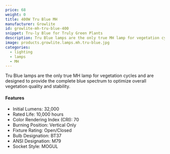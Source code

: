 ```yaml
---
price: 68
weight: 0
title: 400W Tru Blue MH
manufacturer: Growlite
id: growlite-mh-tru-blue-400
snippet: Tru-ly Blue for Truly Green Plants
description: Tru Blue lamps are the only true MH lamp for vegetation cycles and are designed to provide the complete blue spectrum to optimize overall vegetation quality and stability.
image: products.growlite.lamps.mh.tru-blue.jpg
categories:
  - lighting
  - lamps
  - MH
---
```


Tru Blue lamps are the only true MH lamp for vegetation cycles and are designed to provide the complete blue spectrum to optimize overall vegetation quality and stability.

#### Features

* Initial Lumens: 32,000
* Rated Life: 10,000 hours
* Color Rendering Index (CRI): 70
* Burning Position: Vertical Only
* Fixture Rating: Open/Closed
* Bulb Designation: BT37
* ANSI Designation: M79
* Socket Style: MOGUL
